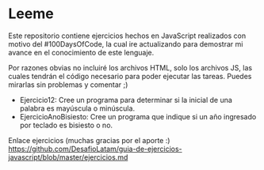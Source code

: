 <h1>Leeme</h1>

<p>Este repositorio contiene ejercicios hechos en JavaScript realizados con motivo del #100DaysOfCode, la cual ire actualizando para demostrar mi avance en el conocimiento de este lenguaje.</p>

<p>Por razones obvias no incluiré los archivos HTML, solo los archivos JS, las cuales tendrán el código necesario para poder ejecutar las tareas. Puedes mirarlas sin problemas y comentar ;)</p>

<ul>
  <li>Ejercicio12: Cree un programa para determinar si la inicial de una palabra es mayúscula o minúscula.</li>
  <li>EjercicioAnoBisiesto: Cree un programa que indique si un año ingresado por teclado es bisiesto o no. </li>
</ul>

Enlace ejercicios (muchas gracias por el aporte :)
https://github.com/DesafioLatam/guia-de-ejercicios-javascript/blob/master/ejercicios.md
